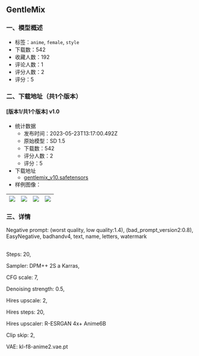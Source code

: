 ## GentleMix
### 一、模型概述

- 标签：`anime`, `female`, `style`
- 下载数：542
- 收藏人数：192
- 评论人数：1
- 评分人数：2
- 评分：5

### 二、下载地址（共1个版本）

#### [版本1/共1个版本] v1.0

- 统计数据
  - 发布时间：2023-05-23T13:17:00.492Z
  - 原始模型：SD 1.5
  - 下载数：542
  - 评分人数：2
  - 评分：5
- 下载地址
  - [gentlemix_v10.safetensors](https://civitai.com/api/download/models/78797)
- 样例图像：

| <img src="https://image.civitai.com/xG1nkqKTMzGDvpLrqFT7WA/8819f2f5-5101-4acb-8102-fb1a5d063ca6/width=450/883675.jpeg" /> | <img src="https://image.civitai.com/xG1nkqKTMzGDvpLrqFT7WA/a9da5492-918b-45b2-ac1b-ea6bbf83a90c/width=450/883759.jpeg" /> | <img src="https://image.civitai.com/xG1nkqKTMzGDvpLrqFT7WA/b3fcda14-9ea1-4ff0-bc89-c8f84e8fa744/width=450/883763.jpeg" /> | <img src="https://image.civitai.com/xG1nkqKTMzGDvpLrqFT7WA/c63cd541-822d-49f6-873a-e9f86c607bec/width=450/883765.jpeg" /> |
| ---- | ---- | ---- | ---- |


### 三、详情
<p>Negative prompt: (worst quality, low quality:1.4), (bad_prompt_version2:0.8), EasyNegative, badhandv4, text, name, letters, watermark</p><p><br />Steps: 20, </p><p>Sampler: DPM++ 2S a Karras, </p><p>CFG scale: 7, </p><p></p><p>Denoising strength: 0.5, </p><p>Hires upscale: 2, </p><p>Hires steps: 20, </p><p>Hires upscaler: R-ESRGAN 4x+ Anime6B</p><p></p><p>Clip skip: 2, </p><p>VAE: kl-f8-anime2.vae.pt</p><p><br /></p>